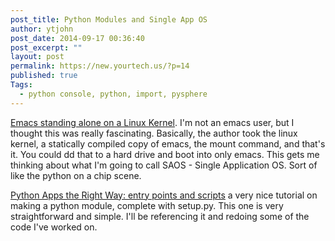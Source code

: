 ```yaml
---
post_title: Python Modules and Single App OS
author: ytjohn
post_date: 2014-09-17 00:36:40
post_excerpt: ""
layout: post
permalink: https://new.yourtech.us/?p=14
published: true
Tags:
  - python console, python, import, pysphere
---
```

[Emacs standing alone on a Linux Kernel](http://www.informatimago.com/linux/emacs-on-user-mode-linux.html?repost). I'm not an emacs user, but I thought this was really fascinating. Basically, the author took the linux kernel, a statically compiled copy of emacs, the mount command, and that's it. You could dd that to a hard drive and boot into only emacs. This gets me thinking about what I'm going to call SAOS - Single Application OS. Sort of like the python on a chip scene.

[Python Apps the Right Way: entry points and scripts](http://chriswarrick.com/blog/2014/09/15/python-apps-the-right-way-entry_points-and-scripts/) a very nice tutorial on making a python module, complete with setup.py. This one is very straightforward and simple. I'll be referencing it and redoing some of the code I've worked on.
